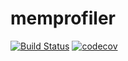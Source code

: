 # memprofiler
[![Build Status](https://travis-ci.org/vitalyisaev2/memprofiler.svg?branch=master)](https://travis-ci.org/vitalyisaev2/memprofiler)
[![codecov](https://codecov.io/gh/vitalyisaev2/memprofiler/branch/master/graph/badge.svg)](https://codecov.io/gh/vitalyisaev2/memprofiler)
